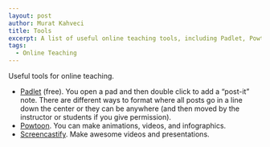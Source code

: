 ```yaml
---
layout: post
author: Murat Kahveci
title: Tools
excerpt: A list of useful online teaching tools, including Padlet, Powtoon, and Screencastify, for creating engaging content.
tags: 
  - Online Teaching
---
```


Useful tools for online teaching.

* [Padlet](https://padlet.com/) (free). You open a pad and then double click to add a “post-it” note.  There are different ways to format where all posts go in a line down the center or they can be anywhere (and then moved by the instructor or students if you give permission).
* [Powtoon](https://www.powtoon.com/home/). You can make animations, videos, and infographics.
* [Screencastify](https://www.powtoon.com/home/). Make awesome videos and presentations. 